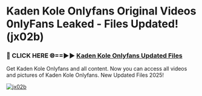 # Kaden Kole Onlyfans Original Videos 0nlyFans Leaked - Files Updated! (jx02b)

<h3>🔴 CLICK HERE 🌐==►► <a href="https://tinyurl.com/ehrbuxhb" rel="nofollow">Kaden Kole Onlyfans Updated Files</a></h3>

Get Kaden Kole Onlyfans and all content. Now you can access all videos and pictures of Kaden Kole Onlyfans. New Updated Files 2025!

[![jx02b](https://i.imgur.com/lVYEuWS.gif)](https://tinyurl.com/ehrbuxhb)
